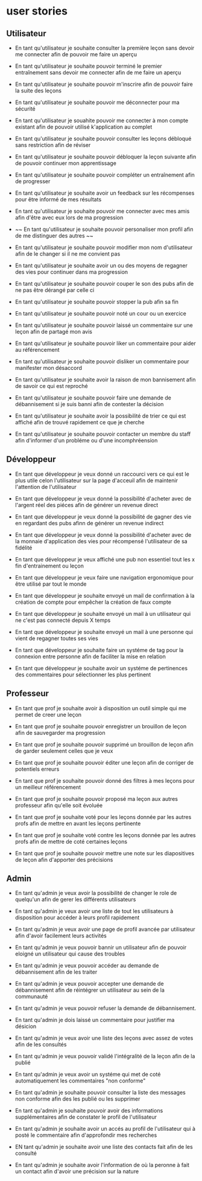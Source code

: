# user stories 

## Utilisateur

* En tant qu'utilisateur je souhaite  consulter la première leçon sans devoir me connecter afin de pouvoir me faire un aperçu 

* En tant qu'utilisateur je souhaite pouvoir terminé le premier entraînement  sans devoir me connecter afin de me faire un aperçu 

* En tant qu'utilisateur je souhaite pouvoir m'inscrire afin de pouvoir faire la suite des leçons 

* En tant qu'utilisateur je souhaite pouvoir me déconnecter pour ma sécurité

* En tant qu'utilisateur je souahite pouvoir me connecter à mon compte existant afin de pouvoir utilisé k'application au complet

* En tant qu'utilisateur je souhaite pouvoir consulter les leçons débloqué sans restriction afin de réviser 

* En tant qu'utilisateur je souhaite pouvoir débloquer la leçon suivante afin de pouvoir continuer mon apprentissage 

* En tant qu'utilisateur je souhaite pouvoir compléter un entraînement afin de progresser 

* En tant qu'utilisateur je souhaite avoir un feedback sur les récompenses pour être informé de mes résultats

* En tant qu'utilisateur je souhaite pouvoir me connecter avec mes amis afin d'être avec eux lors de ma progression

* ~~ En tant qu'utilisateur je souhaite pouvoir personaliser mon profil afin de me distinguer des autres ~~

* En tant qu'utilisateur je souhaite pouvoir modifier mon nom d'utilisateur afin de le changer si il ne me convient pas 

* En tant qu'utilisateur je souhaite avoir un ou des moyens de regagner des vies pour continuer dans ma progression

* En tant qu'utilisateur je souhaite pouvoir couper le son des pubs afin de ne pas être dérangé par celle ci

* En tant qu'utilisateur je souhaite pouvoir stopper la pub afin sa fin 

* En tant qu'utilisateur je souhaite pouvoir noté un cour ou un exercice

* En tant qu'utilisateur je souhaite pouvoir laissé un commentaire sur une leçon afin de partagé mon avis

* En tant qu'utilisateur je souhaite pouvoir liker un commentaire pour aider au référencement 

* En tant qu'utilisateur je souhaite pouvoir disliker un commentaire pour manifester mon désaccord

* En tant qu'utilisateur je souhaite avoir la raison de mon bannisement afin de savoir ce qui est reproché

* En tant qu'utilisateur je souhaite pouvoir faire une demande de débannisement si je suis banni afin de contester la décision 

* En tant qu'utilisateur je souhaite avoir la possibilité de trier ce qui est affiché afin de trouvé rapidement ce que je cherche

* En tant qu'utilisateur je souhaite pouvoir contacter un membre du staff afin d'informer d'un probléme ou d'une incomphréension

## Développeur 

* En tant que développeur je veux donné un raccourci vers ce qui est le plus utile celon l'utilisateur sur la page d'acceuil afin de maintenir l'attention de l'utilisateur 

* En tant que développeur je veux donné la possibilité d'acheter avec de l'argent réel des piéces afin de générer un revenue direct

* En tant que développeur je veux donné la possibilité de gagner des vie en regardant des pubs afinn de générer un revenue indirect

* En tant que développeur je veux donné la possibilité d'acheter avec de la monnaie d'application des vies pour récompensé l'utilisateur de sa fidélité

* En tant que développeur je veux affiché une pub non essentiel tout les x fin d'entrainement ou leçon 

* En tant que développeur je veux faire une navigation ergonomique pour être utilisé par tout le monde 

* En tant que développeur je souhaite envoyé un mail de confirmation à la création de compte pour empêcher la création de faux compte 

* En tant que développeur je souhaite envoyé un mail à un utilisateur qui ne c'est pas connecté depuis X temps 

* En tant que développeur je souhaite envoyé un mail à une personne qui vient de regagner toutes ses vies 

* En tant que développeur je souhaite faire un systéme de tag pour la connexion entre personne afin de faciliter la mise en relation

* En tant que développeur je souhaite avoir un systéme de pertinences des commentaires pour sélectionner les plus pertinent

## Professeur 


* En tant que prof je souhaite avoir à disposition un outil simple qui me permet de creer une leçon

* En tant que prof je souhaite pouvoir enregistrer un brouillon de leçon afin de sauvegarder ma progression

* En tant que prof je souhaite pouvoir supprimé un brouillon de leçon afin de garder seulement celles que je veux 

* En tant que prof je souhaite pouvoir éditer une leçon afin de corriger de potentiels erreurs

* En tant que prof je souhaite pouvoir donné des filtres à mes leçons pour un meilleur référencement 

* En tant que prof je souhaite pouvoir proposé ma leçon aux autres professeur afin qu'elle soit évoluée

* En tant que prof je souhaite voté pour les leçons donnée par les autres profs afin de mettre en avant les leçons pertinente 

* En tant que prof je souhaite voté contre les leçons donnée par les autres profs afin de mettre de coté certaines leçons

* En tant que prof je souhaite pouvoir mettre une note sur les diapositives de leçon afin d'apporter des précisions

## Admin


* En tant qu'admin je veux avoir la possibilité de changer le role de quelqu'un afin de gerer les différents utilisateurs

* En tant qu'admin je veux avoir une liste de tout les utilisateurs à disposition pour accéder à leurs profil rapidement 

* En tant qu'admin je veux avoir une page de profil avancée par utilisateur afin d'avoir facilement leurs activités 

* En tant qu'admin je veux pouvoir bannir un utilisateur afin de pouvoir eloigné un utilisateur qui cause des troubles 

* En tant qu'admin je veux pouvoir accéder au demande de débannisement afin de les traiter 

* En tant qu'admin je veux pouvoir accepter une demande de débannisement afin de réintégrer un utilisateur au sein de la communauté 

* En tant qu'admin je veux pouvoir refuser la demande de débannisement.

* En tant qu'admin je dois laissé un commentaire pour justifier ma désicion

* En tant qu'admin je veux avoir une liste des leçons avec assez de votes afin de les consultés

* En tant qu'admin je veux pouvoir validé l'intégralité de la leçon afin de la publié 

* En tant qu'admin je veux avoir un systéme qui met de coté automatiquement les commentaires "non conforme"

* En tant qu'admin je souhaite pouvoir consulter la liste des messages non conforme afin des les publié ou les supprimer 

* En tant qu'admin je souhaite pouvoir avoir des informations supplémentaires afin de constater le profil de l'utilisateur 

* En tant qu'admin je souhaite avoir un accés au profil de l'utilisateur qui à posté le commentaire afin d'approfondir mes recherches

* EN tant qu'admin je souhaite avoir une liste des contacts fait afin de les consulté 

* En tant qu'admin je souhaite avoir l'information de où la peronne à fait un contact afin d'avoir une précision sur la nature 

